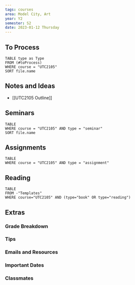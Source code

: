 ```yaml
---
tags: courses
area: Model City, Art
year: Y2
semester: S2 
date: 2023-01-12 Thursday
---
```


## To Process
```dataview
TABLE type as Type
FROM (#toProcess) 
WHERE course = "UTC2105"
SORT file.name
```

## Notes and Ideas
- [[UTC2105 Outline]]

## Seminars
```dataview
TABLE
WHERE course = "UTC2105" AND type = "seminar"
SORT file.name
```

## Assignments
```dataview
TABLE
WHERE course = "UTC2105" AND type = "assignment"
```

## Reading

```dataview
TABLE 
FROM -"Templates"
WHERE course="UTC2105" AND (type="book" OR type="reading")
```

## Extras
### Grade Breakdown
### Tips
### Emails and Resources
### Important Dates
### Classmates